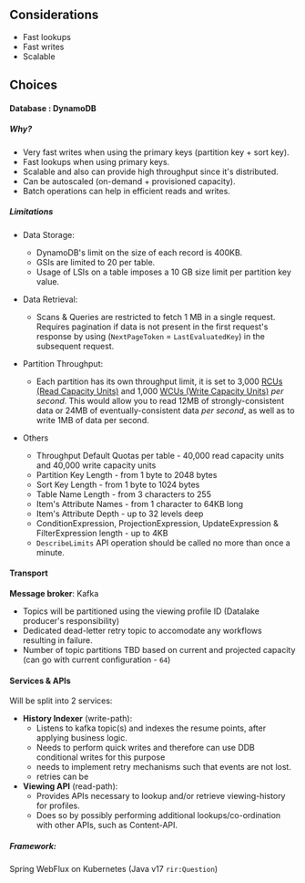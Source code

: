 ## Considerations
- Fast lookups
- Fast writes
- Scalable

## Choices
#### Database : DynamoDB
##### Why? 
- Very fast writes when using the primary keys (partition key + sort key).
- Fast lookups when using primary keys.
- Scalable and also can provide high throughput since it's distributed.
- Can be autoscaled (on-demand + provisioned capacity).
- Batch operations can help in efficient reads and writes.

##### Limitations
- Data Storage:
	- DynamoDB's limit on the size of each record is 400KB.
	- GSIs are limited to 20 per table.
	- Usage of LSIs on a table imposes a 10 GB size limit per partition key value.
- Data Retrieval: 
	- Scans & Queries are restricted to fetch 1 MB in a single request. Requires pagination if data is not present in the first request's response by using (`NextPageToken` = `LastEvaluatedKey`) in the subsequent request.
- Partition Throughput:
	- Each partition has its own throughput limit, it is set to 3,000 [RCUs (Read Capacity Units)](https://dynobase.dev/dynamodb-pricing-calculator/) and 1,000 [WCUs (Write Capacity Units)](https://dynobase.dev/dynamodb-pricing-calculator/) _per second_. This would allow you to read 12MB of strongly-consistent data or 24MB of eventually-consistent data _per second_, as well as to write 1MB of data per second.
	
- Others
	- Throughput Default Quotas per table - 40,000 read capacity units and 40,000 write capacity units
	- Partition Key Length - from 1 byte to 2048 bytes
	- Sort Key Length - from 1 byte to 1024 bytes
	- Table Name Length - from 3 characters to 255
	- Item's Attribute Names - from 1 character to 64KB long
	- Item's Attribute Depth - up to 32 levels deep
	- ConditionExpression, ProjectionExpression, UpdateExpression & FilterExpression length - up to 4KB
	-  `DescribeLimits` API operation should be called no more than once a minute.

#### Transport
**Message broker**: Kafka
- Topics will be partitioned using the viewing profile ID (Datalake producer's responsibility)
- Dedicated dead-letter retry topic to accomodate any workflows resulting in failure. 
- Number of topic partitions TBD based on current and projected capacity (can go with current configuration - `64`)

#### Services & APIs
Will be split into 2 services:
- **History Indexer** (write-path): 
	- Listens to kafka topic(s) and indexes the resume points, after applying business logic. 
	- Needs to perform quick writes and therefore can use DDB conditional writes for this purpose
	- needs to implement retry mechanisms such that events are not lost.
	- retries can be 
- **Viewing API** (read-path): 
	- Provides APIs necessary to lookup and/or retrieve viewing-history for profiles.
	- Does so by possibly performing additional lookups/co-ordination with other APIs, such as Content-API.
 
##### Framework: 
Spring WebFlux on Kubernetes (Java v17 `rir:Question`)
